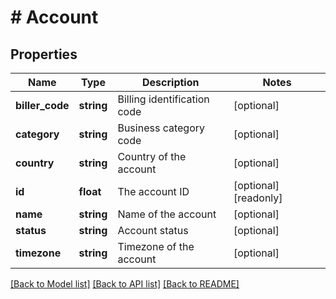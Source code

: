 # # Account

## Properties

Name | Type | Description | Notes
------------ | ------------- | ------------- | -------------
**biller_code** | **string** | Billing identification code | [optional]
**category** | **string** | Business category code | [optional]
**country** | **string** | Country of the account | [optional]
**id** | **float** | The account ID | [optional] [readonly]
**name** | **string** | Name of the account | [optional]
**status** | **string** | Account status | [optional]
**timezone** | **string** | Timezone of the account | [optional]

[[Back to Model list]](../../README.md#models) [[Back to API list]](../../README.md#endpoints) [[Back to README]](../../README.md)
